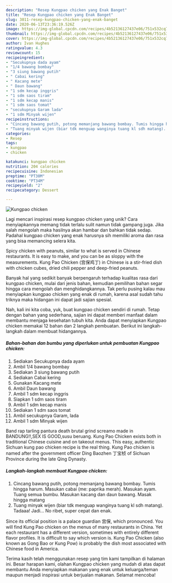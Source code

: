 ```yaml
---
description: "Resep Kungpao chicken yang Enak Banget"
title: "Resep Kungpao chicken yang Enak Banget"
slug: 3011-resep-kungpao-chicken-yang-enak-banget
date: 2020-06-13T23:36:19.526Z
image: https://img-global.cpcdn.com/recipes/4b52136127437e06/751x532cq70/kungpao-chicken-foto-resep-utama.jpg
thumbnail: https://img-global.cpcdn.com/recipes/4b52136127437e06/751x532cq70/kungpao-chicken-foto-resep-utama.jpg
cover: https://img-global.cpcdn.com/recipes/4b52136127437e06/751x532cq70/kungpao-chicken-foto-resep-utama.jpg
author: Ivan Hughes
ratingvalue: 4.3
reviewcount: 15
recipeingredient:
- "Secukupnya dada ayam"
- "1/4 bawang bombay"
- "3 siung bawang putih"
- " Cabai kering"
- " Kacang mete"
- " Daun bawang"
- "1 sdm kecap inggris"
- "1 sdm saos tiram"
- "1 sdm kecap manis"
- "1 sdm saos tomat"
- "secukupnya Garam lada"
- "1 sdm Minyak wijen"
recipeinstructions:
- "Cincang bawang putih, potong memanjang bawang bombay. Tumis hingga harum. Masukan cabai (me: paprika merah). Masukan ayam. Tuang semua bumbu. Masukan kacang dan daun bawang. Masak hingga matang"
- "Tuang minyak wijen (biar tdk menguap wanginya tuang kl sdh matang). Tadaaa! Jadi... No ribet, super cepat dan enak."
categories:
- Resep
tags:
- kungpao
- chicken

katakunci: kungpao chicken 
nutrition: 204 calories
recipecuisine: Indonesian
preptime: "PT30M"
cooktime: "PT34M"
recipeyield: "2"
recipecategory: Dessert

---
```



![Kungpao chicken](https://img-global.cpcdn.com/recipes/4b52136127437e06/751x532cq70/kungpao-chicken-foto-resep-utama.jpg)

Lagi mencari inspirasi resep kungpao chicken yang unik? Cara menyiapkannya memang tidak terlalu sulit namun tidak gampang juga. Jika salah mengolah maka hasilnya akan hambar dan bahkan tidak sedap. Padahal kungpao chicken yang enak harusnya sih memiliki aroma dan rasa yang bisa memancing selera kita.

Spicy chicken with peanuts, similar to what is served in Chinese restaurants. It is easy to make, and you can be as sloppy with the measurements. Kung Pao Chicken (宫保鸡丁) in Chinese is a stir-fried dish with chicken cubes, dried chili pepper and deep-fried peanuts.

Banyak hal yang sedikit banyak berpengaruh terhadap kualitas rasa dari kungpao chicken, mulai dari jenis bahan, kemudian pemilihan bahan segar hingga cara mengolah dan menghidangkannya. Tak perlu pusing kalau mau menyiapkan kungpao chicken yang enak di rumah, karena asal sudah tahu triknya maka hidangan ini dapat jadi sajian spesial.


Nah, kali ini kita coba, yuk, buat kungpao chicken sendiri di rumah. Tetap dengan bahan yang sederhana, sajian ini dapat memberi manfaat dalam membantu menjaga kesehatan tubuh kita. Anda dapat menyiapkan Kungpao chicken memakai 12 bahan dan 2 langkah pembuatan. Berikut ini langkah-langkah dalam membuat hidangannya.

<!--inarticleads1-->

##### Bahan-bahan dan bumbu yang diperlukan untuk pembuatan Kungpao chicken:

1. Sediakan Secukupnya dada ayam
1. Ambil 1/4 bawang bombay
1. Sediakan 3 siung bawang putih
1. Sediakan  Cabai kering
1. Gunakan  Kacang mete
1. Ambil  Daun bawang
1. Ambil 1 sdm kecap inggris
1. Siapkan 1 sdm saos tiram
1. Ambil 1 sdm kecap manis
1. Sediakan 1 sdm saos tomat
1. Ambil secukupnya Garam, lada
1. Ambil 1 sdm Minyak wijen


Band rap tarling pantura death brutal grind screamo made in BANDUNG!!,SEX IS GOOD,susu beruang. Kung Pao Chicken exists both in traditional Chinese cuisine and on takeout menus. This easy, authentic Sichuan kung pao chicken recipe is the real thing. Kung Pao chicken is named after the government officer Ding Baozhen 丁宝桢 of Sichuan Province during the late Qing Dynasty. 

<!--inarticleads2-->

##### Langkah-langkah membuat Kungpao chicken:

1. Cincang bawang putih, potong memanjang bawang bombay. Tumis hingga harum. Masukan cabai (me: paprika merah). Masukan ayam. Tuang semua bumbu. Masukan kacang dan daun bawang. Masak hingga matang
1. Tuang minyak wijen (biar tdk menguap wanginya tuang kl sdh matang). Tadaaa! Jadi... No ribet, super cepat dan enak.


Since its official position is a palace guardian 宫保, which pronounced. You will find Kung Pao chicken on the menus of many restaurants in China. Yet each restaurant has a different version, sometimes with entirely different flavor profiles. It is difficult to say which version is. Kung Pao Chicken (also known as Gong Bao or Kung Pow) is probably the dish most associated with Chinese food in America. 

Terima kasih telah menggunakan resep yang tim kami tampilkan di halaman ini. Besar harapan kami, olahan Kungpao chicken yang mudah di atas dapat membantu Anda menyiapkan makanan yang enak untuk keluarga/teman maupun menjadi inspirasi untuk berjualan makanan. Selamat mencoba!
